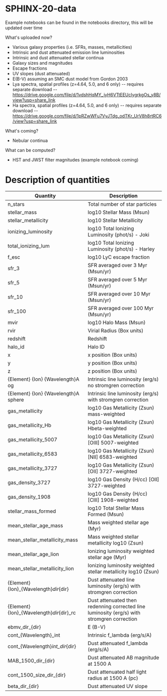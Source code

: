 # SPHINX-20-data

Example notebooks can be found in the notebooks directory, this will be updated over time

What's uploaded now?
- Various galaxy properties (i.e. SFRs, masses, metallicities)
- Intrinsic and dust attenuated emission line luminosities
- Intrinsic and dust attenuated stellar continua
- Galaxy sizes and magnitudes
- Escape fractions
- UV slopes (dust attenuated)
- E(B-V) assuming an SMC dust model from Gordon 2003
- Lya spectra, spatial profiles (z=4.64, 5.0, and 6 only) -- requires separate download -- https://drive.google.com/file/d/1vdshHqMY_jyH6VTtEEUcIygrkgOs_y8B/view?usp=share_link
- Ha spectra, spatial profiles (z=4.64, 5.0, and 6 only) -- requires separate download -- https://drive.google.com/file/d/1pRZwWFu7VyJTdg_odTKr_UrV8h8rtRC6/view?usp=share_link

What's coming?
- Nebular continua

What can be computed?
- HST and JWST filter magnitudes (example notebook coming)

# Description of quantities
| Quantity | Description |
| ----------- | ----------- |
| n_stars | Total number of star particles |
| stellar_mass | log10 Stellar Mass (Msun) |
| stellar_metallicity | log10 Stellar Metallicity |
| ionizing_luminosity | log10 Total Ionizing Luminosity (phot/s) - Joki |
| total_ionizing_lum | log10 Total Ionizing Luminosity (phot/s) - Harley |
| f_esc | log10 LyC escape fraction |
| sfr_3 | SFR averaged over 3 Myr (Msun/yr) |
| sfr_5 | SFR averaged over 5 Myr (Msun/yr) |
| sfr_10 | SFR averaged over 10 Myr (Msun/yr) |
| sfr_100 | SFR averaged over 100 Myr (Msun/yr) |
| mvir | log10 Halo Mass (Msun) |
| rvir | Virial Radius (Box units) |
| redshift | Redshift | 
| halo_id | Halo ID |
| x | x position (Box units) |
| y | y position (Box units) |
| z | z position (Box units) |
| {Element} {Ion} {Wavelength}A og | Intrinsic line luminosity (erg/s) no stromgren correction |
| {Element} {Ion} {Wavelength}A sphere | Intrinsic line luminosity (erg/s) with stromgren correction |
| gas_metallicity | log10 Gas Metallicity (Zsun) mass-weighted |
| gas_metallicity_Hb | log10 Gas Metallicity (Zsun) Hbeta-weighted |
| gas_metallicity_5007 | log10 Gas Metallicity (Zsun) [OIII] 5007-weighted |
| gas_metallicity_6583 | log10 Gas Metallicity (Zsun) [NII] 6583-weighted |
| gas_metallicity_3727 | log10 Gas Metallicity (Zsun) [OII] 3727-weighted |
| gas_density_3727 | log10 Gas Density (H/cc) [OII] 3727-weighted |
| gas_density_1908 | log10 Gas Density (H/cc) [CIII] 1908-weighted |
| stellar_mass_formed | log10 Total Stellar Mass Formed (Msun) |
| mean_stellar_age_mass | Mass weighted stellar age (Myr) |
| mean_stellar_metallicity_mass | Mass weighted stellar metallicity log10 (Zsun) |
| mean_stellar_age_lion | Ionizing luminosity weighted stellar age (Myr) |
| mean_stellar_metallicity_lion | Ionizing luminosity weighted stellar metallicity log10 (Zsun) |
| {Element}{Ion}_{Wavelength}_dir_{dir} | Dust attenuated line luminosity (erg/s) with stromgren correction |
| {Element}{Ion}_{Wavelength}_dir_{dir}_rc | Dust attenuated then redenning corrected line luminosity (erg/s) with stromgren correction |
| ebmv_dir_{dir} | E (B-V) |
| cont_{Wavelength}_int | Intrinsic f_lambda (erg/s/A) |
| cont_{Wavelength}_int_dir_{dir} | Dust attenuated f_lambda (erg/s/A) |
| MAB_1500_dir_{dir} | Dust attenuated AB magnitude at 1500 A |
| cont_1500_size_dir_{dir} | Dust attenuated half light radius at 1500 A (pc) |
| beta_dir_{dir} | Dust attenuated UV slope |